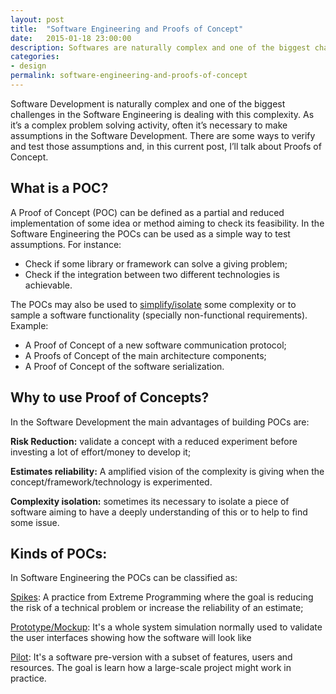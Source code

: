 ```yaml
---
layout: post
title:  "Software Engineering and Proofs of Concept"
date:   2015-01-18 23:00:00
description: Softwares are naturally complex and one of the biggest challenges in the Software Engineering is dealing with this complexity. As it’s a complex problem solving activity, often it’s necessary to make assumptions in the Software Development. There are some ways to verify and test those assumptions and, in this current post, I’ll talk about Proofs of Concept.
categories:
- design
permalink: software-engineering-and-proofs-of-concept
---
```


Software Development is naturally complex and one of the biggest challenges in the Software Engineering is dealing with this complexity. As it’s a complex problem solving activity, often it’s necessary to make assumptions in the Software Development. There are some ways to verify and test those assumptions and, in this current post, I’ll talk about Proofs of Concept.

## What is a POC?

A Proof of Concept (POC) can be defined as a partial and reduced implementation of some idea or method aiming to check its feasibility. In the Software Engineering the POCs can be used as a simple way to test assumptions. For instance:

- Check if some library or framework can solve a giving problem;
- Check if the integration between two different technologies is achievable.

The POCs may also be used to [simplify/isolate](http://www.ted.com/talks/eric_berlow_how_complexity_leads_to_simplicity) some complexity or to sample a software functionality (specially non-functional requirements). Example:

 - A Proof of Concept of a new software communication protocol;
 - A Proofs of Concept of the main architecture components;
 - A Proof of Concept of the software serialization.

## Why to use Proof of Concepts?

In the Software Development the main advantages of building POCs are:

**Risk Reduction:** validate a concept with a reduced experiment before investing a lot of effort/money to develop it;

**Estimates reliability:** A amplified vision of the complexity is giving when the concept/framework/technology is experimented.

**Complexity isolation:** sometimes its necessary to isolate a piece of software aiming to have a deeply understanding of this or to help to find some issue.


## Kinds of POCs:

In Software Engineering the POCs can be classified as:

[Spikes](http://www.extremeprogramming.org/rules/spike.html): A practice from Extreme Programming where the goal is reducing the risk of a technical problem or increase the reliability of an estimate;

[Prototype/Mockup](http://en.wikipedia.org/wiki/Mockup): It's a whole system simulation normally used to validate the user interfaces showing how the software will look like

[Pilot](http://searchcio.techtarget.com/definition/pilot-program-pilot-study): It's a software pre-version with a subset of features, users and resources. The goal is learn how a large-scale project might work in practice.